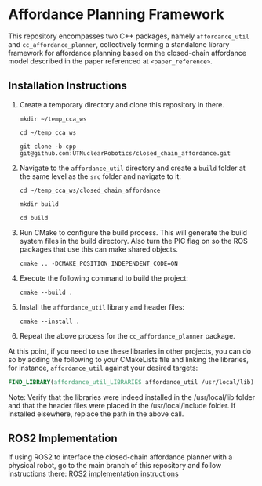 # Affordance Planning Framework

This repository encompasses two C++ packages, namely `affordance_util` and `cc_affordance_planner`, collectively forming a standalone library framework for affordance planning based on the closed-chain affordance model described in the paper referenced at `<paper_reference>`.

## Installation Instructions

1. Create a temporary directory and clone this repository in there.
   ```
   mkdir ~/temp_cca_ws
   ```
   ```
   cd ~/temp_cca_ws
   ```
   ```
   git clone -b cpp git@github.com:UTNuclearRobotics/closed_chain_affordance.git
   ```

2. Navigate to the `affordance_util` directory and create a `build` folder at the same level as the `src` folder and navigate to it:
   ```
   cd ~/temp_cca_ws/closed_chain_affordance
   ```
   ```
   mkdir build
   ```
   ```
   cd build
   ```

3. Run CMake to configure the build process. This will generate the build system files in the build directory. Also turn the PIC flag on so the ROS packages that use this can make shared objects.
   ```
   cmake .. -DCMAKE_POSITION_INDEPENDENT_CODE=ON
   ```

4. Execute the following command to build the project:
   ```
   cmake --build .
   ```

5. Install the `affordance_util` library and header files:
   ```
   cmake --install .
   ```

6. Repeat the above process for the `cc_affordance_planner` package.

At this point, if you need to use these libraries in other projects, you can do so by adding the following to your CMakeLists file and linking the libraries, for instance, `affordance_util` against your desired targets:
```cmake
FIND_LIBRARY(affordance_util_LIBRARIES affordance_util /usr/local/lib)
```
Note: Verify that the libraries were indeed installed in the /usr/local/lib folder and that the header files were placed in the /usr/local/include folder. If installed elsewhere, replace the path in the above call.

## ROS2 Implementation

If using ROS2 to interface the closed-chain affordance planner with a physical robot, go to the main branch of this repository and follow instructions there:
   [ROS2 implementation instructions](git@github.com:UTNuclearRobotics/closed_chain_affordance.git)
